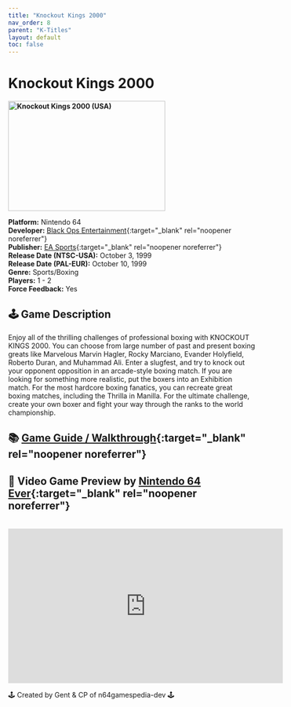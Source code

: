 ```yaml
---
title: "Knockout Kings 2000"
nav_order: 8
parent: "K-Titles"
layout: default
toc: false
---
```


# Knockout Kings 2000

<b>
<img src="https://images.launchbox-app.com//d4021655-bb93-49a1-bd35-aade15aa45ea.jpg" alt="Knockout Kings 2000 (USA)" width="320" height="224" />
</b>

**Platform:** Nintendo 64  
**Developer:** [Black Ops Entertainment](https://en.wikipedia.org/wiki/Black_Ops_Entertainment){:target="_blank" rel="noopener noreferrer"}  
**Publisher:** [EA Sports](https://en.wikipedia.org/wiki/EA_Sports){:target="_blank" rel="noopener noreferrer"}  
**Release Date (NTSC-USA):** October 3, 1999  
**Release Date (PAL-EUR):** October 10, 1999  
**Genre:** Sports/Boxing  
**Players:** 1 - 2  
**Force Feedback:** Yes  

## 🕹️ Game Description
Enjoy all of the thrilling challenges of professional boxing with KNOCKOUT KINGS 2000. You can choose from large number of past and present boxing greats like Marvelous Marvin Hagler, Rocky Marciano, Evander Holyfield, Roberto Duran, and Muhammad Ali. Enter a slugfest, and try to knock out your opponent opposition in an arcade-style boxing match. If you are looking for something more realistic, put the boxers into an Exhibition match. For the most hardcore boxing fanatics, you can recreate great boxing matches, including the Thrilla in Manilla. For the ultimate challenge, create your own boxer and fight your way through the ranks to the world championship.

## 📚 [Game Guide / Walkthrough](https://gamefaqs.gamespot.com/n64/197746-knockout-kings-2000/faqs/8080){:target="_blank" rel="noopener noreferrer"}

## 🎥 Video Game Preview by [Nintendo 64 Ever](https://www.youtube.com/channel/UCJGb8I27ZXFM1Ox6qxc9Dlg){:target="_blank" rel="noopener noreferrer"}
<br />  
<iframe width="560" height="315" src="https://www.youtube.com/embed/85_Yi5PLQ6g" title="YouTube video player" frameborder="0" allowfullscreen></iframe>

🕹️ Created by Gent & CP of n64gamespedia-dev 🕹️  
<!-- Vault Format: n64gamespedia-dev -->  
<!-- Protocol Source: _vault-specs/format-protocol.md -->
